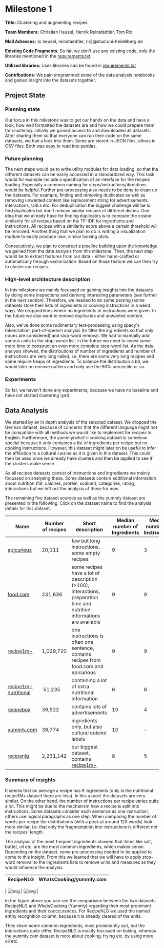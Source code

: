 # Milestone 1

**Title:** Clustering and augmenting recipes

**Team Members:** Christian Heusel, Henrik Reinstädtler, Tom Rix

**Mail Adresses:** {c.heusel, reinstaedtler, rix}@stud.uni-heidelberg.de

**Existing Code Fragments:** So far, we don't use any existing code, only the libraries mentioned in the [requirements.txt](../requirements.txt)

**Utilized libraries:** Uses libraries can be found in [requirements.txt](../requirements.txt)

**Contributions:** We pair-programmed some of the data analysis notebooks and gained insight into the datasets together.

## Project State

### Planning state

Our focus in this milestone was to get our hands on the data and have a look, how well formatted the datasets are and how we could prepare them for clustering. Initially we gained access to and downloaded all datasets. After sharing them so that everyone can run their code on the same datasets, we had a look into them. Some are stored in JSON files, others in CSV files. Both was easy to read into pandas.

### Future planning

The next steps would be to write utility modules for data loading, so that the different datasets can be easily accessed in a standardized way. This task would for example include a specification of an interface for the recipes loading. Especially a common naming for steps/instructions/directions would be helpful. Further pre-processing also needs to be done to clean up the datasets. For example, finding and removing duplicates as well as removing unwanted content like replacement string for advertisements, interactions, URLs etc. For deduplication the biggest challenge will be to find duplicates but don't remove similar recipes of different dishes. One idea that we already have for finding duplicates is to compute the cosine similarity for all recipes based on the TF-IDF for ingredients and instructions. All recipes with a similarity score above a certain threshold will be removed. Another thing that we plan to do is writing a visualization module to easily produce nice, similar looking plots.

Consecutively, we plan to construct a pipeline building upon the knowledge we gained from the data analysis from this milestone. Then, the next step would be to extract features from our data - either hand-crafted or automatically through vectorization. Based on those feature we can then try to cluster our recipes.

### High-level architecture description

In this milestone we mainly focussed on gaining insights into the datasets by doing some inspections and deriving interesting parameters (see further in the next section). Therefore, we needed to do some parsing (some datasets store their lists of ingredients or cooking instructions in a weird way). We dropped lines where no ingredients or instructions were given. In the future we also want to remove duplicates and unwanted content. 

Also, we've done some rudimentary text-processing using spacy's tokenization, part-of-speech analysis (to filter the ingredients so that only nouns are considered) and stop-word removal. We had to manually add various units to the stop-words list. In the future we need to invest some more time to construct an even more complete stop-word list. As the data analysis showed, the distributions of number of ingredients and number of instructions are very long-tailed, i.e. there are some very long recipes and some require heaps of ingredients. To balance the distribution a bit, we would later on remove outliers and only use the 90% percentile or so.

### Experiments

So far, we haven't done any experiments, because we have no baseline  and have not started clustering (yet). 


## Data Analysis

We started by an in depth analysis of the selected dataset. We dropped the German dataset, because of concerns that the different language might not be compatible with all methods we would like to implement for recipes in English. Furthermore, the yummly/what's-cooking dataset is somehow special because it only containes a list of ingredients per recipe but no cooking instructions. However, this dataset might later on be useful to infer the affiliation to a cultural cuisine as it is given in this dataset. This could then be used once we already have clusters and then be applied to see if the clusters make sense.

As all recipes datasets consist of instructions and ingredients we mainly focussed on analysing these. Some datasets contain additional information about nutrition (fat, calories, protein, sodium), categories, rating, interactions but we left out the analysis of these for now.

The remaining five dataset sources as well as the yummly dataset are presented in the following. Click on the dataset name to find the analysis details for this dataset.

| Name |  Number of recipes | Short description | Median number of Ingredients | Median number of Instructions |
| ---- |  ----------------- | ----------------- | ---------------------------- |------------------------------ |
| [epicurious](datasets/epicurious.md) | 20,111| few but long instructions, some empty recipes | 9 | 3 |
| [food.com](datasets/foodcom.md) | 231,636 | some recipes have a lot of description (>100), interactions, preperation time and nutrition informations are available |9 | 9 |
| [recipe1m+](datasets/recipe1m.md) | 1,029,720 | one instructions is often one sentence, contains recipes from food.com and epicurious | 9 | 9 |
| [recipe1m+ nutritional](datasets/recipe1m_nutritional.md) | 51,235 | containing a lot of extra nutritional information | 6 | 6 |
| [recipebox](datasets/recipebox.md)| 39,522 | contains lots of advertisements | 10 | 4 | 
| [yummly.com](datasets/yummlycom.md)|39,774 | ingredients only, but also cultural cuisine labels | 10 | - |
| [recipenlg](datasets/recipenlg.md)| 2,231,142 | our biggest dataset, contains [recipe1m+](datasets/recipe1m.md) | 8 | 5 |

### Summary of insights

It seems that on average a recipe has 9 ingredients (only in the nutritional recipe1M+ dataset there are less). In this aspect the datasets are very similar. On the other hand, the number of instructions per recipe varies quite a lot. This might be due to the mechanism how a recipe is split into instructions. Some datasets consider each sentence as one instruction, others use logical paragraphs as one step. When comparing the number of words per recipe the distributions (with a peak at around 120 words) look more similar, i.e. that only the fragmentation into instructions is different not the recipes' length.


The analysis of the most frequent ingredients showed that items like salt, butter, oil etc. are the most common ingredients, which makes sense. Depending on the dataset, some pre-processing needed to be applied to come to this insight. From this we learned that we will have to apply stop-word removal to the ingredients lists to remove units and measures as they would influence the analysis.

| RecipeNLG | WhatsCooking/yummly.com | 
| ---- | ----- |
| 
![svg](datasets/inspection_recipenlg_files/inspection_recipenlg_24_0.svg) | ![svg](datasets/inspection_whats_cooking_files/inspection_whats_cooking_11_0.svg)
 |

In the figure above you can see the comparision between the two datasets RecipeNLG and WhatsCooking (Yummly) regarding their most prominent ingredients and their cooccurances. For RecipeNLG we used the named entity recognition column, because it is already cleared of the units.

They share some common ingredients, most prominently salt, but the interactions quite differ. RecipeNLG is mostly focussed on baking, whereas the yummly.com dataset is more about cooking, frying etc. by using more oil etc.
